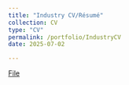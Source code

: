 ```yaml
---
title: "Industry CV/Résumé"
collection: CV
type: "CV"
permalink: /portfolio/IndustryCV
date: 2025-07-02

---
```

[File](/files/Milind_Gunjal_Resume_QuantFinance.pdf)
